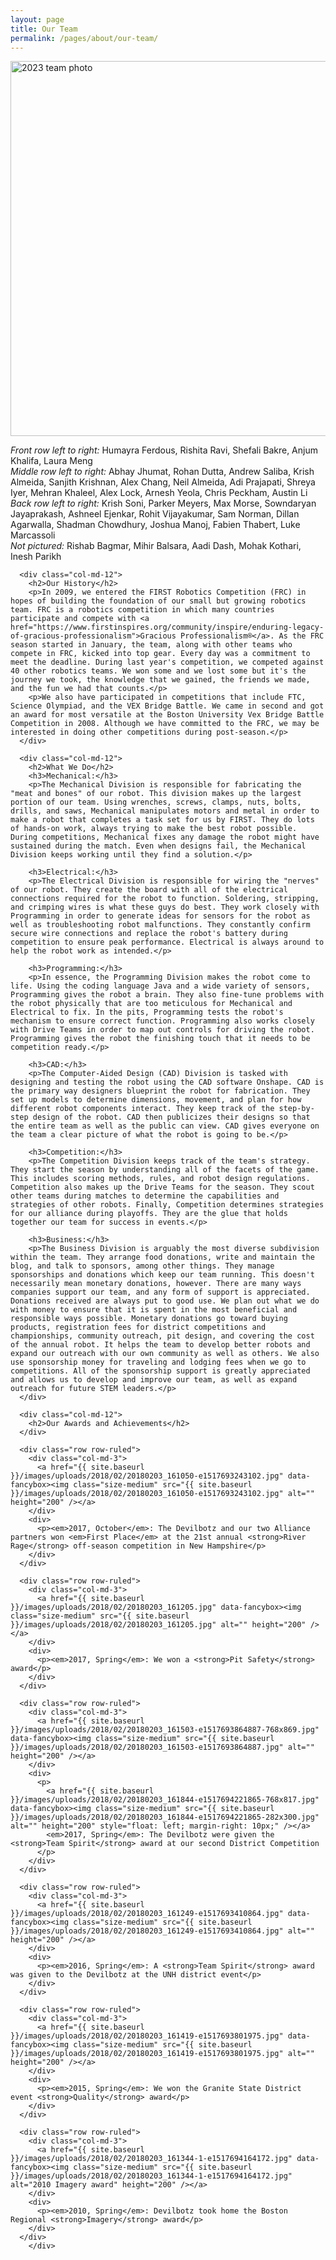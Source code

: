 ```yaml
---
layout: page
title: Our Team
permalink: /pages/about/our-team/
---
```

<article class="page type-page status-publish">
	<div class="inside-article">			
		<div class="entry-content" itemprop="text">
			<div class="row row-flex-col">
        <p><a href="{{ site.baseurl }}/images/Team-photo-2023.jpg" data-fancybox><img src="{{ site.baseurl }}/images/Team-photo-2023.jpg" alt="2023 team photo" width="600" class="img-responsive" /></a></p>
        <p>
          <em>Front row left to right:</em> Humayra Ferdous, Rishita Ravi, Shefali Bakre, Anjum Khalifa, Laura Meng<br />
          <em>Middle row left to right:</em> Abhay Jhumat, Rohan Dutta, Andrew Saliba, Krish Almeida, Sanjith Krishnan, Alex Chang, Neil Almeida, Adi Prajapati, Shreya Iyer, Mehran Khaleel, Alex Lock, Arnesh Yeola, Chris Peckham, Austin Li<br />
          <em>Back row left to right:</em> Krish Soni, Parker Meyers, Max Morse, Sowndaryan Jayaprakash, Ashneel Ejenkar, Rohit Vijayakumar, Sam Norman, Dillan Agarwalla, Shadman Chowdhury, Joshua Manoj, Fabien Thabert, Luke Marcassoli<br />
          <em>Not pictured:</em> Rishab Bagmar, Mihir Balsara, Aadi Dash, Mohak Kothari, Inesh Parikh
        </p>
      </div>

      <div class="col-md-12">
        <h2>Our History</h2>
        <p>In 2009, we entered the FIRST Robotics Competition (FRC) in hopes of building the foundation of our small but growing robotics team. FRC is a robotics competition in which many countries participate and compete with <a href="https://www.firstinspires.org/community/inspire/enduring-legacy-of-gracious-professionalism">Gracious Professionalism®</a>. As the FRC season started in January, the team, along with other teams who compete in FRC, kicked into top gear. Every day was a commitment to meet the deadline. During last year's competition, we competed against 40 other robotics teams. We won some and we lost some but it's the journey we took, the knowledge that we gained, the friends we made, and the fun we had that counts.</p>
        <p>We also have participated in competitions that include FTC, Science Olympiad, and the VEX Bridge Battle. We came in second and got an award for most versatile at the Boston University Vex Bridge Battle Competition in 2008. Although we have committed to the FRC, we may be interested in doing other competitions during post-season.</p>
      </div>

      <div class="col-md-12">
        <h2>What We Do</h2>
        <h3>Mechanical:</h3>
        <p>The Mechanical Division is responsible for fabricating the "meat and bones" of our robot. This division makes up the largest portion of our team. Using wrenches, screws, clamps, nuts, bolts, drills, and saws, Mechanical manipulates motors and metal in order to make a robot that completes a task set for us by FIRST. They do lots of hands-on work, always trying to make the best robot possible. During competitions, Mechanical fixes any damage the robot might have sustained during the match. Even when designs fail, the Mechanical Division keeps working until they find a solution.</p>

        <h3>Electrical:</h3>
        <p>The Electrical Division is responsible for wiring the "nerves" of our robot. They create the board with all of the electrical connections required for the robot to function. Soldering, stripping, and crimping wires is what these guys do best. They work closely with Programming in order to generate ideas for sensors for the robot as well as troubleshooting robot malfunctions. They constantly confirm secure wire connections and replace the robot's battery during competition to ensure peak performance. Electrical is always around to help the robot work as intended.</p>

        <h3>Programming:</h3>
        <p>In essence, the Programming Division makes the robot come to life. Using the coding language Java and a wide variety of sensors, Programming gives the robot a brain. They also fine-tune problems with the robot physically that are too meticulous for Mechanical and Electrical to fix. In the pits, Programming tests the robot's mechanism to ensure correct function. Programming also works closely with Drive Teams in order to map out controls for driving the robot. Programming gives the robot the finishing touch that it needs to be competition ready.</p>

        <h3>CAD:</h3>
        <p>The Computer-Aided Design (CAD) Division is tasked with designing and testing the robot using the CAD software Onshape. CAD is the primary way designers blueprint the robot for fabrication. They set up models to determine dimensions, movement, and plan for how different robot components interact. They keep track of the step-by-step design of the robot. CAD then publicizes their designs so that the entire team as well as the public can view. CAD gives everyone on the team a clear picture of what the robot is going to be.</p>

        <h3>Competition:</h3>
        <p>The Competition Division keeps track of the team's strategy. They start the season by understanding all of the facets of the game. This includes scoring methods, rules, and robot design regulations. Competition also makes up the Drive Teams for the season. They scout other teams during matches to determine the capabilities and strategies of other robots. Finally, Competition determines strategies for our alliance during playoffs. They are the glue that holds together our team for success in events.</p>

        <h3>Business:</h3>
        <p>The Business Division is arguably the most diverse subdivision within the team. They arrange food donations, write and maintain the blog, and talk to sponsors, among other things. They manage sponsorships and donations which keep our team running. This doesn't necessarily mean monetary donations, however. There are many ways companies support our team, and any form of support is appreciated. Donations received are always put to good use. We plan out what we do with money to ensure that it is spent in the most beneficial and responsible ways possible. Monetary donations go toward buying products, registration fees for district competitions and championships, community outreach, pit design, and covering the cost of the annual robot. It helps the team to develop better robots and expand our outreach with our own community as well as others. We also use sponsorship money for traveling and lodging fees when we go to competitions. All of the sponsorship support is greatly appreciated and allows us to develop and improve our team, as well as expand outreach for future STEM leaders.</p>
      </div>

      <div class="col-md-12">
        <h2>Our Awards and Achievements</h2>
      </div>

      <div class="row row-ruled">
        <div class="col-md-3">
          <a href="{{ site.baseurl }}/images/uploads/2018/02/20180203_161050-e1517693243102.jpg" data-fancybox><img class="size-medium" src="{{ site.baseurl }}/images/uploads/2018/02/20180203_161050-e1517693243102.jpg" alt="" height="200" /></a>
        </div>
        <div>
          <p><em>2017, October</em>: The Devilbotz and our two Alliance partners won <em>First Place</em> at the 21st annual <strong>River Rage</strong> off-season competition in New Hampshire</p>
        </div>
      </div>

      <div class="row row-ruled">
        <div class="col-md-3">
          <a href="{{ site.baseurl }}/images/uploads/2018/02/20180203_161205.jpg" data-fancybox><img class="size-medium" src="{{ site.baseurl }}/images/uploads/2018/02/20180203_161205.jpg" alt="" height="200" /></a>
        </div>
        <div>
          <p><em>2017, Spring</em>: We won a <strong>Pit Safety</strong> award</p>
        </div>
      </div>

      <div class="row row-ruled">
        <div class="col-md-3">
          <a href="{{ site.baseurl }}/images/uploads/2018/02/20180203_161503-e1517693864887-768x869.jpg" data-fancybox><img class="size-medium" src="{{ site.baseurl }}/images/uploads/2018/02/20180203_161503-e1517693864887.jpg" alt="" height="200" /></a>
        </div>
        <div>
          <p>
            <a href="{{ site.baseurl }}/images/uploads/2018/02/20180203_161844-e1517694221865-768x817.jpg" data-fancybox><img class="size-medium" src="{{ site.baseurl }}/images/uploads/2018/02/20180203_161844-e1517694221865-282x300.jpg" alt="" height="200" style="float: left; margin-right: 10px;" /></a>
            <em>2017, Spring</em>: The Devilbotz were given the <strong>Team Spirit</strong> award at our second District Competition
          </p>
        </div>
      </div>

      <div class="row row-ruled">
        <div class="col-md-3">
          <a href="{{ site.baseurl }}/images/uploads/2018/02/20180203_161249-e1517693410864.jpg" data-fancybox><img class="size-medium" src="{{ site.baseurl }}/images/uploads/2018/02/20180203_161249-e1517693410864.jpg" alt="" height="200" /></a>
        </div>
        <div>
          <p><em>2016, Spring</em>: A <strong>Team Spirit</strong> award was given to the Devilbotz at the UNH district event</p>
        </div>
      </div>

      <div class="row row-ruled">
        <div class="col-md-3">
          <a href="{{ site.baseurl }}/images/uploads/2018/02/20180203_161419-e1517693801975.jpg" data-fancybox><img class="size-medium" src="{{ site.baseurl }}/images/uploads/2018/02/20180203_161419-e1517693801975.jpg" alt="" height="200" /></a>
        </div>
        <div>
          <p><em>2015, Spring</em>: We won the Granite State District event <strong>Quality</strong> award</p>
        </div>
      </div>

      <div class="row row-ruled">
        <div class="col-md-3">
          <a href="{{ site.baseurl }}/images/uploads/2018/02/20180203_161344-1-e1517694164172.jpg" data-fancybox><img class="size-medium" src="{{ site.baseurl }}/images/uploads/2018/02/20180203_161344-1-e1517694164172.jpg" alt="2010 Imagery award" height="200" /></a>
        </div>
        <div>
          <p><em>2010, Spring</em>: Devilbotz took home the Boston Regional <strong>Imagery</strong> award</p>
        </div>
      </div>
		</div>

  </div>
</article>
